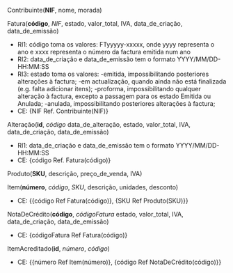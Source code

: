 Contribuinte(**NIF**, nome, morada)

Fatura(**código**, *NIF*, estado, valor_total, IVA, data_de_criação, data_de_emissão)
- RI1: código toma os valores: FTyyyyy-xxxxx, onde yyyy representa o ano e xxxx representa o número da factura emitida num ano
- RI2: data_de_criação e data_de_emissão tem o formato YYYY/MM/DD-HH:MM:SS
- RI3: estado toma os valores:
           -emitida, impossibilitando posteriores alterações à factura;
           -em actualização, quando ainda não está finalizada (e.g. falta adicionar itens);
           -proforma, impossibilitando qualquer alteração à factura, excepto a passagem para os estado
            Emitida ou Anulada;
           -anulada, impossibilitando posteriores alterações à factura;
- CE: {NIF Ref. Contribuinte(NIF)}

Alteração(**id**, *código* data_de_alteração, estado, valor_total, IVA, data_de_criação, data_de_emissão)
- RI1: data_de_criação e data_de_emissão tem o formato YYYY/MM/DD-HH:MM:SS
- CE: {código Ref. Fatura(código)}

Produto(**SKU**, descrição, preço_de_venda, IVA)

Item(**número**, *código*, *SKU*, descrição, unidades, desconto)
- CE: {{código Ref Fatura(código)},
        {SKU Ref Produto(SKU)}}

NotaDeCrédito(**código**, *códigoFatura* estado, valor_total, IVA, data_de_criação, data_de_emissão)
- CE: {códigoFatura Ref Fatura(código)}

ItemAcreditado(**id**, *número*, *código*)
- CE: {{número Ref Item(número)},
        {código Ref NotaDeCrédito(código)}}
